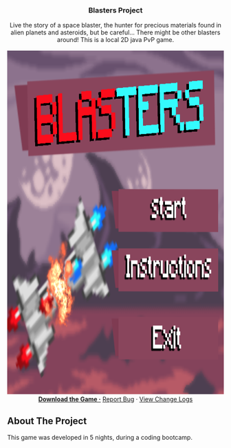 <div id="top"></div>


<!-- PROJECT LOGO -->
<div align="center">
  <h3 align="center">Blasters Project</h3>

  <p align="center">
    Live the story of a space blaster, the hunter for precious materials found in alien planets and asteroids, but be careful... There might be other blasters around!
    This is a local 2D java PvP game. 
    <br/>  
    <br />
    <a href="https://github.com/othneildrew/Best-README-Template">
    <img src="jogo/resources/startmenu.png" alt="Logo" width="900" height="800">
  </a>
    <a href="https://github.com/Filipe4Fun1/AC-Project/raw/main/Blasters.jar"><strong>Download the Game ·</strong></a>
    <a href="https://github.com/Filipe4Fun1/AC-Project/issues">Report Bug</a>
    ·
    <a href="https://github.com/Filipe4Fun1/AC-Project/commits/main">View Change Logs</a>
  </p>
</div>




<!-- ABOUT THE PROJECT -->
## About The Project

This game was developed in 5 nights, during a coding bootcamp.


